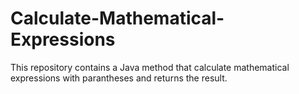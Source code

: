 # Calculate-Mathematical-Expressions
This repository contains a Java method that calculate mathematical expressions with parantheses and returns the result.
